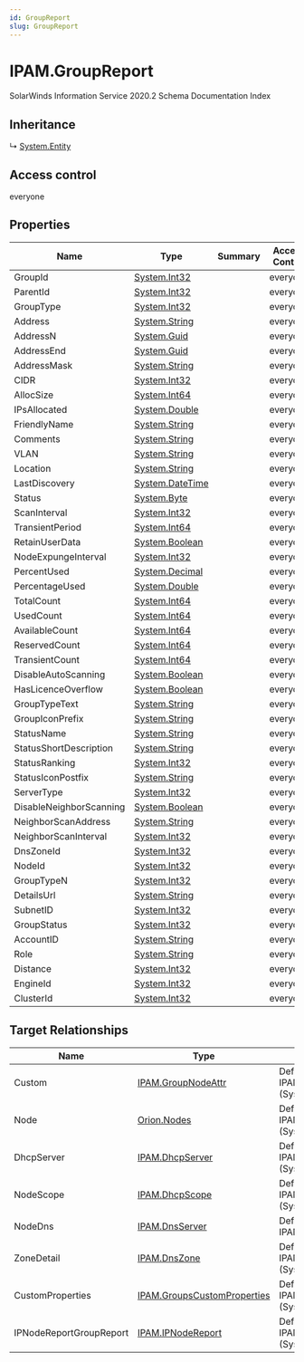 ```yaml
---
id: GroupReport
slug: GroupReport
---
```


# IPAM.GroupReport

SolarWinds Information Service 2020.2 Schema Documentation Index

## Inheritance

↳ [System.Entity](./../System/Entity)

## Access control

everyone

## Properties

| Name | Type | Summary | Access Control |
| ------ | ------ | ------ | ------ |
| GroupId | [System.Int32](https://docs.microsoft.com/en-us/dotnet/api/system.int32) |  | everyone |
| ParentId | [System.Int32](https://docs.microsoft.com/en-us/dotnet/api/system.int32) |  | everyone |
| GroupType | [System.Int32](https://docs.microsoft.com/en-us/dotnet/api/system.int32) |  | everyone |
| Address | [System.String](https://docs.microsoft.com/en-us/dotnet/api/system.string) |  | everyone |
| AddressN | [System.Guid](https://docs.microsoft.com/en-us/dotnet/api/system.guid) |  | everyone |
| AddressEnd | [System.Guid](https://docs.microsoft.com/en-us/dotnet/api/system.guid) |  | everyone |
| AddressMask | [System.String](https://docs.microsoft.com/en-us/dotnet/api/system.string) |  | everyone |
| CIDR | [System.Int32](https://docs.microsoft.com/en-us/dotnet/api/system.int32) |  | everyone |
| AllocSize | [System.Int64](https://docs.microsoft.com/en-us/dotnet/api/system.int64) |  | everyone |
| IPsAllocated | [System.Double](https://docs.microsoft.com/en-us/dotnet/api/system.double) |  | everyone |
| FriendlyName | [System.String](https://docs.microsoft.com/en-us/dotnet/api/system.string) |  | everyone |
| Comments | [System.String](https://docs.microsoft.com/en-us/dotnet/api/system.string) |  | everyone |
| VLAN | [System.String](https://docs.microsoft.com/en-us/dotnet/api/system.string) |  | everyone |
| Location | [System.String](https://docs.microsoft.com/en-us/dotnet/api/system.string) |  | everyone |
| LastDiscovery | [System.DateTime](https://docs.microsoft.com/en-us/dotnet/api/system.datetime) |  | everyone |
| Status | [System.Byte](https://docs.microsoft.com/en-us/dotnet/api/system.byte) |  | everyone |
| ScanInterval | [System.Int32](https://docs.microsoft.com/en-us/dotnet/api/system.int32) |  | everyone |
| TransientPeriod | [System.Int64](https://docs.microsoft.com/en-us/dotnet/api/system.int64) |  | everyone |
| RetainUserData | [System.Boolean](https://docs.microsoft.com/en-us/dotnet/api/system.boolean) |  | everyone |
| NodeExpungeInterval | [System.Int32](https://docs.microsoft.com/en-us/dotnet/api/system.int32) |  | everyone |
| PercentUsed | [System.Decimal](https://docs.microsoft.com/en-us/dotnet/api/system.decimal) |  | everyone |
| PercentageUsed | [System.Double](https://docs.microsoft.com/en-us/dotnet/api/system.double) |  | everyone |
| TotalCount | [System.Int64](https://docs.microsoft.com/en-us/dotnet/api/system.int64) |  | everyone |
| UsedCount | [System.Int64](https://docs.microsoft.com/en-us/dotnet/api/system.int64) |  | everyone |
| AvailableCount | [System.Int64](https://docs.microsoft.com/en-us/dotnet/api/system.int64) |  | everyone |
| ReservedCount | [System.Int64](https://docs.microsoft.com/en-us/dotnet/api/system.int64) |  | everyone |
| TransientCount | [System.Int64](https://docs.microsoft.com/en-us/dotnet/api/system.int64) |  | everyone |
| DisableAutoScanning | [System.Boolean](https://docs.microsoft.com/en-us/dotnet/api/system.boolean) |  | everyone |
| HasLicenceOverflow | [System.Boolean](https://docs.microsoft.com/en-us/dotnet/api/system.boolean) |  | everyone |
| GroupTypeText | [System.String](https://docs.microsoft.com/en-us/dotnet/api/system.string) |  | everyone |
| GroupIconPrefix | [System.String](https://docs.microsoft.com/en-us/dotnet/api/system.string) |  | everyone |
| StatusName | [System.String](https://docs.microsoft.com/en-us/dotnet/api/system.string) |  | everyone |
| StatusShortDescription | [System.String](https://docs.microsoft.com/en-us/dotnet/api/system.string) |  | everyone |
| StatusRanking | [System.Int32](https://docs.microsoft.com/en-us/dotnet/api/system.int32) |  | everyone |
| StatusIconPostfix | [System.String](https://docs.microsoft.com/en-us/dotnet/api/system.string) |  | everyone |
| ServerType | [System.Int32](https://docs.microsoft.com/en-us/dotnet/api/system.int32) |  | everyone |
| DisableNeighborScanning | [System.Boolean](https://docs.microsoft.com/en-us/dotnet/api/system.boolean) |  | everyone |
| NeighborScanAddress | [System.String](https://docs.microsoft.com/en-us/dotnet/api/system.string) |  | everyone |
| NeighborScanInterval | [System.Int32](https://docs.microsoft.com/en-us/dotnet/api/system.int32) |  | everyone |
| DnsZoneId | [System.Int32](https://docs.microsoft.com/en-us/dotnet/api/system.int32) |  | everyone |
| NodeId | [System.Int32](https://docs.microsoft.com/en-us/dotnet/api/system.int32) |  | everyone |
| GroupTypeN | [System.Int32](https://docs.microsoft.com/en-us/dotnet/api/system.int32) |  | everyone |
| DetailsUrl | [System.String](https://docs.microsoft.com/en-us/dotnet/api/system.string) |  | everyone |
| SubnetID | [System.Int32](https://docs.microsoft.com/en-us/dotnet/api/system.int32) |  | everyone |
| GroupStatus | [System.Int32](https://docs.microsoft.com/en-us/dotnet/api/system.int32) |  | everyone |
| AccountID | [System.String](https://docs.microsoft.com/en-us/dotnet/api/system.string) |  | everyone |
| Role | [System.String](https://docs.microsoft.com/en-us/dotnet/api/system.string) |  | everyone |
| Distance | [System.Int32](https://docs.microsoft.com/en-us/dotnet/api/system.int32) |  | everyone |
| EngineId | [System.Int32](https://docs.microsoft.com/en-us/dotnet/api/system.int32) |  | everyone |
| ClusterId | [System.Int32](https://docs.microsoft.com/en-us/dotnet/api/system.int32) |  | everyone |

## Target Relationships

| Name | Type | Notes |
| ------ | ------ | ------ |
| Custom | [IPAM.GroupNodeAttr](./../IPAM/GroupNodeAttr) | Defined by relationship IPAM.GroupNodeAttrGroupReport (System.Reference) |
| Node | [Orion.Nodes](./../Orion/Nodes) | Defined by relationship IPAM.GroupReportNodes (System.Reference) |
| DhcpServer | [IPAM.DhcpServer](./../IPAM/DhcpServer) | Defined by relationship IPAM.GroupReportDhcpServer (System.Reference) |
| NodeScope | [IPAM.DhcpScope](./../IPAM/DhcpScope) | Defined by relationship IPAM.GroupReportScope (System.Reference) |
| NodeDns | [IPAM.DnsServer](./../IPAM/DnsServer) | Defined by relationship IPAM.GroupReportDns (System.Reference) |
| ZoneDetail | [IPAM.DnsZone](./../IPAM/DnsZone) | Defined by relationship IPAM.GroupReportDnsZoneDetails (System.Reference) |
| CustomProperties | [IPAM.GroupsCustomProperties](./../IPAM/GroupsCustomProperties) | Defined by relationship IPAM.GroupsCustomPropertiesGroupReport (System.Reference) |
| IPNodeReportGroupReport | [IPAM.IPNodeReport](./../IPAM/IPNodeReport) | Defined by relationship IPAM.IPNodeGroupReport (System.Reference) |

